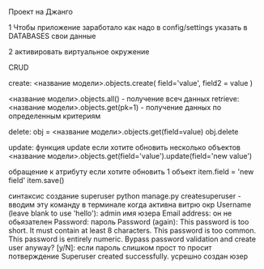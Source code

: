 Проект на Джанго

1 Чтобы приложение заработало как надо в config/settings указать в DATABASES свои данные

2 активировать виртуальное окружение

CRUD

create: <название модели>.objects.create( field='value', field2 = value )

<название модели>.objects.all() - получение всеч данных retrieve: <название модели>.objects.get(pk=1) - получение данных по определенным критериям

delete: obj = <название модели>.objects.get(field=value) obj.delete

update: функция update если хотите обновить несколько объектов <название модели>.objects.get(field='value').update(field='new value')

обращение к атрибуту если хотите обновить 1 объект item.field = 'new field' item.save()







синтаксис создание superuser
 python manage.py createsuperuser - вводим эту команду в терминале когда активна витрю окр
Username (leave blank to use 'hello'): admin  имя юзера
Email address: он не обьязателен
Password: пароль
Password (again): 
This password is too short. It must contain at least 8 characters.
This password is too common.
This password is entirely numeric.
Bypass password validation and create user anyway? [y/N]: если пароль слишком прост то просит потверждение
Superuser created successfully. усрешно создан юзер

